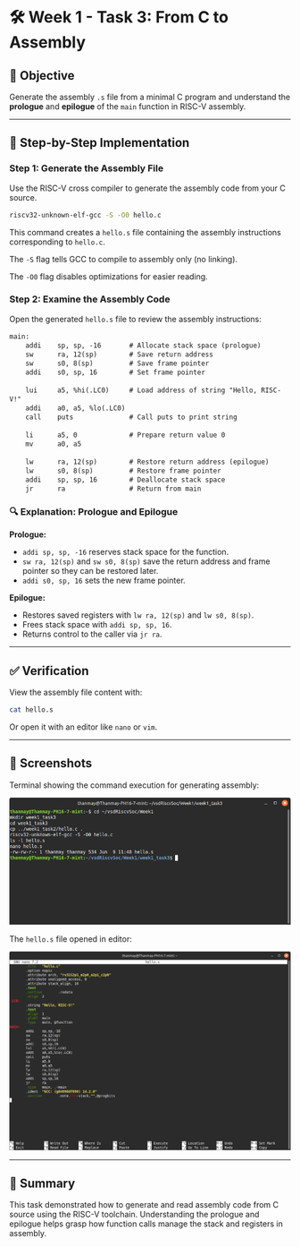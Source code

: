# 🛠️ Week 1 - Task 3: From C to Assembly

## 🎯 Objective  
Generate the assembly `.s` file from a minimal C program and understand the **prologue** and **epilogue** of the `main` function in RISC-V assembly.

---

## 🚀 Step-by-Step Implementation

### Step 1: Generate the Assembly File  
Use the RISC-V cross compiler to generate the assembly code from your C source.

```bash
riscv32-unknown-elf-gcc -S -O0 hello.c
```
This command creates a `hello.s` file containing the assembly instructions corresponding to `hello.c`.

The `-S` flag tells GCC to compile to assembly only (no linking).

The `-O0` flag disables optimizations for easier reading.

### Step 2: Examine the Assembly Code
Open the generated `hello.s` file to review the assembly instructions:

```assembly
main:
    addi    sp, sp, -16       # Allocate stack space (prologue)
    sw      ra, 12(sp)        # Save return address
    sw      s0, 8(sp)         # Save frame pointer
    addi    s0, sp, 16        # Set frame pointer

    lui     a5, %hi(.LC0)     # Load address of string "Hello, RISC-V!"
    addi    a0, a5, %lo(.LC0)
    call    puts              # Call puts to print string

    li      a5, 0             # Prepare return value 0
    mv      a0, a5

    lw      ra, 12(sp)        # Restore return address (epilogue)
    lw      s0, 8(sp)         # Restore frame pointer
    addi    sp, sp, 16        # Deallocate stack space
    jr      ra                # Return from main
```

### 🔍 Explanation: Prologue and Epilogue
**Prologue:**

- `addi sp, sp, -16` reserves stack space for the function.
- `sw ra, 12(sp)` and `sw s0, 8(sp)` save the return address and frame pointer so they can be restored later.
- `addi s0, sp, 16` sets the new frame pointer.

**Epilogue:**

- Restores saved registers with `lw ra, 12(sp)` and `lw s0, 8(sp)`.
- Frees stack space with `addi sp, sp, 16`.
- Returns control to the caller via `jr ra`.

---

## ✅ Verification
View the assembly file content with:

```bash
cat hello.s
```
Or open it with an editor like `nano` or `vim`.

---

## 📸 Screenshots

Terminal showing the command execution for generating assembly:

![Terminal Screenshot](screenshots/terminal_command.png)

The `hello.s` file opened in editor:

![Assembly Code Screenshot](screenshots/Hello_S_Code.png)


---

## 📝 Summary
This task demonstrated how to generate and read assembly code from C source using the RISC-V toolchain. Understanding the prologue and epilogue helps grasp how function calls manage the stack and registers in assembly.

